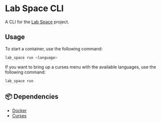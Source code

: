 # Lab Space CLI

A CLI for the [Lab Space](https://www.github.com/0x4248/lab_space) project.

## Usage
To start a container, use the following command:

```bash
lab_space run <language>
```

If you want to bring up a curses menu with the available languages, use the following command:

```bash
lab_space run
```

## 📦 Dependencies

- [Docker](https://www.docker.com/)
- [Curses](https://docs.python.org/3/howto/curses.html)